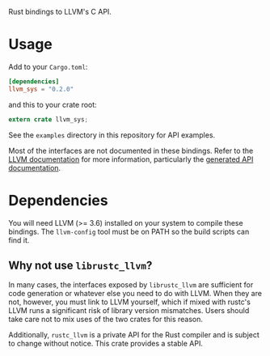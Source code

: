 Rust bindings to LLVM's C API.

# Usage

Add to your `Cargo.toml`:

```toml
[dependencies]
llvm_sys = "0.2.0"
```

and this to your crate root:

```rust
extern crate llvm_sys;
```

See the `examples` directory in this repository for API examples.

Most of the interfaces are not documented in these bindings. Refer to the
[LLVM documentation](http://llvm.org/docs/) for more information, particularly
the [generated API documentation](http://llvm.org/doxygen/).

# Dependencies

You will need LLVM (>= 3.6) installed on your system to compile these bindings.
The `llvm-config` tool must be on PATH so the build scripts can find it.

## Why not use `librustc_llvm`?

In many cases, the interfaces exposed by `librustc_llvm` are sufficient for
code generation or whatever else you need to do with LLVM. When they are
not, however, you must link to LLVM yourself, which if mixed with rustc's
LLVM runs a significant risk of library version mismatches. Users should
take care not to mix uses of the two crates for this reason.

Additionally, `rustc_llvm` is a private API for the Rust compiler and is subject
to change without notice. This crate provides a stable API.
